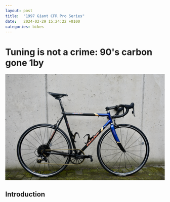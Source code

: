 ```yaml
---
layout: post
title:  "1997 Giant CFR Pro Series"
date:   2024-02-29 15:24:22 +0100
categories: bikes
---
```

# Tuning is not a crime: 90's carbon gone 1by

![side_shot](/docs/assets/giantcfr/side_wall.jpg)

## Introduction
